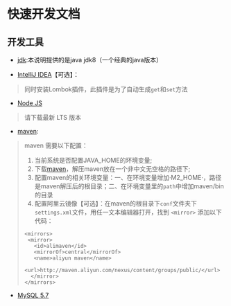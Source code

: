 # 快速开发文档

## 开发工具
* [jdk](https://www.oracle.com/technetwork/java/javase/downloads/jdk8-downloads-2133151.html):本说明提供的是java jdk8（一个经典的java版本）

* [IntelliJ IDEA](https://www.jetbrains.com/idea/download/)【可选】：
> 同时安装Lombok插件，此插件是为了自动生成`get`和`set`方法

* [Node JS](https://nodejs.org/en/)
>请下载最新 LTS 版本

* [maven](http://maven.apache.org/download.html):
> maven 需要以下配置： 
> 1. 当前系统是否配置JAVA_HOME的环境变量;
> 2. 下载[maven](http://maven.apache.org/download.html)，解压maven放在一个非中文无空格的路径下;
> 3. 配置maven的相关环境变量：一、在环境变量增加·M2_HOME·，路径是maven解压后的根目录；二、在环境变量里的`path`中增加maven/bin的目录
> 4. 配置阿里云镜像【可选】：在maven的根目录下`conf`文件夹下`settings.xml`文件，用任一文本编辑器打开，找到 ``<mirror>``
添加以下代码：
>```   
><mirrors>
>  <mirror>
>    <id>alimaven</id>
>    <mirrorOf>central</mirrorOf>
>    <name>aliyun maven</name>
>    <url>http://maven.aliyun.com/nexus/content/groups/public/</url>
>   </mirror>
></mirrors>
>```                                                                     
* [MySQL 5.7](https://dev.mysql.com/downloads/mysql/5.7.html#downloads)